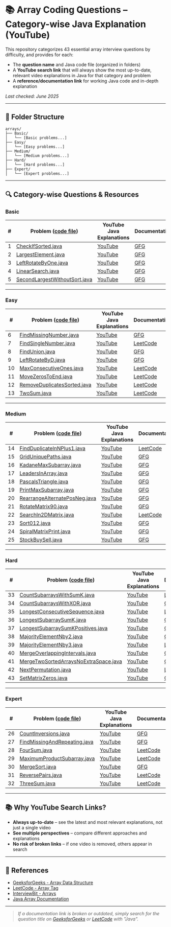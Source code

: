 # 📚 Array Coding Questions – Category-wise Java Explanation (YouTube)

This repository categorizes 43 essential array interview questions by difficulty, and provides for each:

- The **question name** and Java code file (organized in folders)
- A **YouTube search link** that will always show the most up-to-date, relevant video explanations in Java for that category and problem
- A **reference/documentation link** for working Java code and in-depth explanation

_Last checked: June 2025_

---

## 📁 Folder Structure

```
arrays/
├── Basic/
│   └── [Basic problems...]
├── Easy/
│   └── [Easy problems...]
├── Medium/
│   └── [Medium problems...]
├── Hard/
│   └── [Hard problems...]
├── Expert/
│   └── [Expert problems...]
```

---

## 🔍 Category-wise Questions & Resources

### Basic

| #   | Problem ([code file](#))                                      | YouTube Java Explanations                                             | Documentation/Reference                                              |
|-----|---------------------------------------------------------------|-----------------------------------------------------------------------|---------------------------------------------------------------------|
| 1   | [CheckIfSorted.java](./Basic/CheckIfSorted.java)              | [YouTube](https://www.youtube.com/results?search_query=check+if+array+is+sorted+java) | [GFG](https://www.geeksforgeeks.org/program-to-check-if-an-array-is-sorted-or-not/)        |
| 2   | [LargestElement.java](./Basic/LargestElement.java)            | [YouTube](https://www.youtube.com/results?search_query=largest+element+in+array+java)   | [GFG](https://www.geeksforgeeks.org/find-largest-element-array/)     |
| 3   | [LeftRotateByOne.java](./Basic/LeftRotateByOne.java)          | [YouTube](https://www.youtube.com/results?search_query=left+rotate+array+by+one+java)   | [GFG](https://www.geeksforgeeks.org/array-rotation/)                 |
| 4   | [LinearSearch.java](./Basic/LinearSearch.java)                | [YouTube](https://www.youtube.com/results?search_query=linear+search+java)              | [GFG](https://www.geeksforgeeks.org/linear-search/)                  |
| 5   | [SecondLargestWithoutSort.java](./Basic/SecondLargestWithoutSort.java) | [YouTube](https://www.youtube.com/results?search_query=second+largest+element+in+array+java+without+sorting) | [GFG](https://www.geeksforgeeks.org/find-second-largest-element-array/) |

---

### Easy

| #   | Problem ([code file](#))                                      | YouTube Java Explanations                                             | Documentation/Reference                                              |
|-----|---------------------------------------------------------------|-----------------------------------------------------------------------|---------------------------------------------------------------------|
| 6   | [FindMissingNumber.java](./Easy/FindMissingNumber.java)       | [YouTube](https://www.youtube.com/results?search_query=find+missing+number+in+array+java)       | [GFG](https://www.geeksforgeeks.org/find-the-missing-number/)        |
| 7   | [FindSingleNumber.java](./Easy/FindSingleNumber.java)         | [YouTube](https://www.youtube.com/results?search_query=single+number+in+array+java+xor)          | [LeetCode](https://leetcode.com/problems/single-number/solutions/1549931/java-python-o-n-solution-with-explanation/) |
| 8   | [FindUnion.java](./Easy/FindUnion.java)                       | [YouTube](https://www.youtube.com/results?search_query=union+of+two+arrays+java)                 | [GFG](https://www.geeksforgeeks.org/union-and-intersection-of-two-sorted-arrays-2/) |
| 9   | [LeftRotateByD.java](./Easy/LeftRotateByD.java)               | [YouTube](https://www.youtube.com/results?search_query=left+rotate+array+by+d+java)              | [GFG](https://www.geeksforgeeks.org/array-rotation/)                |
| 10  | [MaxConsecutiveOnes.java](./Easy/MaxConsecutiveOnes.java)     | [YouTube](https://www.youtube.com/results?search_query=max+consecutive+ones+in+array+java)       | [LeetCode](https://leetcode.com/problems/max-consecutive-ones/solutions/2444952/100-fastest-java-o-n-easy/) |
| 11  | [MoveZerosToEnd.java](./Easy/MoveZerosToEnd.java)             | [YouTube](https://www.youtube.com/results?search_query=move+zeros+to+end+java)                   | [LeetCode](https://leetcode.com/problems/move-zeroes/solutions/88008/simple-java-solution-in-place-o-1/)   |
| 12  | [RemoveDuplicatesSorted.java](./Easy/RemoveDuplicatesSorted.java) | [YouTube](https://www.youtube.com/results?search_query=remove+duplicates+from+sorted+array+java) | [LeetCode](https://leetcode.com/problems/remove-duplicates-from-sorted-array/solutions/17399/java-solution-simple-and-clean/) |
| 13  | [TwoSum.java](./Easy/TwoSum.java)                             | [YouTube](https://www.youtube.com/results?search_query=two+sum+array+java)                       | [LeetCode](https://leetcode.com/problems/two-sum/solutions/2705165/java-hashmap-o-n-explained/)            |

---

### Medium

| #   | Problem ([code file](#))                                      | YouTube Java Explanations                                             | Documentation/Reference                                              |
|-----|---------------------------------------------------------------|-----------------------------------------------------------------------|---------------------------------------------------------------------|
| 14  | [FindDuplicateInNPlus1.java](./Medium/FindDuplicateInNPlus1.java) | [YouTube](https://www.youtube.com/results?search_query=find+duplicate+number+from+1+to+n+java)     | [LeetCode](https://leetcode.com/problems/find-the-duplicate-number/solutions/1892928/floyds-cycle-explained/) |
| 15  | [GridUniquePaths.java](./Medium/GridUniquePaths.java)          | [YouTube](https://www.youtube.com/results?search_query=unique+paths+in+grid+java)                   | [GFG](https://www.geeksforgeeks.org/count-possible-paths-top-left-bottom-right-nxm-matrix/)      |
| 16  | [KadaneMaxSubarray.java](./Medium/KadaneMaxSubarray.java)      | [YouTube](https://www.youtube.com/results?search_query=kadane+algorithm+java)                       | [GFG](https://www.geeksforgeeks.org/largest-sum-contiguous-subarray/)   |
| 17  | [LeadersInArray.java](./Medium/LeadersInArray.java)            | [YouTube](https://www.youtube.com/results?search_query=leaders+in+array+java)                       | [GFG](https://www.geeksforgeeks.org/leaders-in-an-array/)              |
| 18  | [PascalsTriangle.java](./Medium/PascalsTriangle.java)          | [YouTube](https://www.youtube.com/results?search_query=pascal%27s+triangle+java)                    | [GFG](https://www.geeksforgeeks.org/program-to-print-pascal-triangle/)  |
| 19  | [PrintMaxSubarray.java](./Medium/PrintMaxSubarray.java)        | [YouTube](https://www.youtube.com/results?search_query=print+maximum+sum+subarray+java)             | [GFG](https://www.geeksforgeeks.org/largest-sum-contiguous-subarray/)   |
| 20  | [RearrangeAlternatePosNeg.java](./Medium/RearrangeAlternatePosNeg.java) | [YouTube](https://www.youtube.com/results?search_query=rearrange+array+alternating+positive+negative+java) | [GFG](https://www.geeksforgeeks.org/rearrange-array-alternating-positive-negative-items-o1-extra-space/) |
| 21  | [RotateMatrix90.java](./Medium/RotateMatrix90.java)            | [YouTube](https://www.youtube.com/results?search_query=rotate+matrix+by+90+degrees+java)            | [GFG](https://www.geeksforgeeks.org/rotate-matrix-90-degree-without-using-extra-space-set-2/)    |
| 22  | [SearchIn2DMatrix.java](./Medium/SearchIn2DMatrix.java)        | [YouTube](https://www.youtube.com/results?search_query=search+in+2d+matrix+java)                    | [LeetCode](https://leetcode.com/problems/search-a-2d-matrix/solutions/26211/java-python-binary-search-clean-code/)   |
| 23  | [Sort012.java](./Medium/Sort012.java)                          | [YouTube](https://www.youtube.com/results?search_query=sort+0s+1s+2s+java)                          | [GFG](https://www.geeksforgeeks.org/sort-an-array-of-0s-1s-and-2s/)     |
| 24  | [SpiralMatrixPrint.java](./Medium/SpiralMatrixPrint.java)      | [YouTube](https://www.youtube.com/results?search_query=spiral+matrix+print+java)                    | [GFG](https://www.geeksforgeeks.org/print-a-given-matrix-in-spiral-form/) |
| 25  | [StockBuySell.java](./Medium/StockBuySell.java)                | [YouTube](https://www.youtube.com/results?search_query=stock+buy+and+sell+java)                     | [GFG](https://www.geeksforgeeks.org/stock-buy-sell/)                   |

---

### Hard

| #   | Problem ([code file](#))                                      | YouTube Java Explanations                                             | Documentation/Reference                                              |
|-----|---------------------------------------------------------------|-----------------------------------------------------------------------|---------------------------------------------------------------------|
| 33  | [CountSubarraysWithSumK.java](./Hard/CountSubarraysWithSumK.java)   | [YouTube](https://www.youtube.com/results?search_query=count+subarrays+with+sum+k+java)          | [LeetCode](https://leetcode.com/problems/subarray-sum-equals-k/solutions/175990/java-o-n-space-o-n-time/) |
| 34  | [CountSubarraysWithXOR.java](./Hard/CountSubarraysWithXOR.java)     | [YouTube](https://www.youtube.com/results?search_query=subarrays+with+given+xor+java)            | [GFG](https://www.geeksforgeeks.org/count-number-subarrays-given-xor/)    |
| 35  | [LongestConsecutiveSequence.java](./Hard/LongestConsecutiveSequence.java) | [YouTube](https://www.youtube.com/results?search_query=longest+consecutive+sequence+java)        | [LeetCode](https://leetcode.com/problems/longest-consecutive-sequence/solutions/41034/new-o-n-java-solution/) |
| 36  | [LongestSubarraySumK.java](./Hard/LongestSubarraySumK.java)         | [YouTube](https://www.youtube.com/results?search_query=longest+subarray+with+sum+k+java)         | [GFG](https://www.geeksforgeeks.org/longest-sub-array-sum-k/)           |
| 37  | [LongestSubarraySumKPositives.java](./Hard/LongestSubarraySumKPositives.java) | [YouTube](https://www.youtube.com/results?search_query=largest+subarray+with+given+sum+java)     | [GFG](https://www.geeksforgeeks.org/find-the-largest-subarray-with-sum-k/) |
| 38  | [MajorityElementNby2.java](./Hard/MajorityElementNby2.java)         | [YouTube](https://www.youtube.com/results?search_query=majority+element+in+array+java)           | [GFG](https://www.geeksforgeeks.org/majority-element/)                  |
| 39  | [MajorityElementNby3.java](./Hard/MajorityElementNby3.java)         | [YouTube](https://www.youtube.com/results?search_query=majority+element+more+than+n+by+3+java)   | [LeetCode](https://leetcode.com/problems/majority-element-ii/solutions/63520/java-solution-using-moore-voting-algorithm/) |
| 40  | [MergeOverlappingIntervals.java](./Hard/MergeOverlappingIntervals.java) | [YouTube](https://www.youtube.com/results?search_query=merge+overlapping+intervals+java)         | [GFG](https://www.geeksforgeeks.org/merge-overlapping-intervals/)        |
| 41  | [MergeTwoSortedArraysNoExtraSpace.java](./Hard/MergeTwoSortedArraysNoExtraSpace.java) | [YouTube](https://www.youtube.com/results?search_query=merge+two+sorted+arrays+without+extra+space+java) | [GFG](https://www.geeksforgeeks.org/merge-two-sorted-arrays-o1-extra-space/) |
| 42  | [NextPermutation.java](./Hard/NextPermutation.java)               | [YouTube](https://www.youtube.com/results?search_query=next+permutation+java)                    | [LeetCode](https://leetcode.com/problems/next-permutation/solutions/13858/simple-java-code-with-explanation/) |
| 43  | [SetMatrixZeros.java](./Hard/SetMatrixZeros.java)                 | [YouTube](https://www.youtube.com/results?search_query=set+matrix+zeroes+java)                   | [GFG](https://www.geeksforgeeks.org/a-boolean-matrix-question/)          |

---

### Expert

| #   | Problem ([code file](#))                                      | YouTube Java Explanations                                             | Documentation/Reference                                              |
|-----|---------------------------------------------------------------|-----------------------------------------------------------------------|---------------------------------------------------------------------|
| 26  | [CountInversions.java](./Expert/CountInversions.java)         | [YouTube](https://www.youtube.com/results?search_query=count+inversions+in+array+java)                | [GFG](https://www.geeksforgeeks.org/counting-inversions/)         |
| 27  | [FindMissingAndRepeating.java](./Expert/FindMissingAndRepeating.java) | [YouTube](https://www.youtube.com/results?search_query=find+missing+and+repeating+number+java)        | [GFG](https://www.geeksforgeeks.org/find-a-repeating-and-a-missing-number/) |
| 28  | [FourSum.java](./Expert/FourSum.java)                         | [YouTube](https://www.youtube.com/results?search_query=4sum+problem+java)                              | [LeetCode](https://leetcode.com/problems/4sum/solutions/16405/easiest-2-sum-approach/) |
| 29  | [MaximumProductSubarray.java](./Expert/MaximumProductSubarray.java) | [YouTube](https://www.youtube.com/results?search_query=maximum+product+subarray+java)                 | [LeetCode](https://leetcode.com/problems/maximum-product-subarray/solutions/1834836/java-c-python-detailed-explanation/) |
| 30  | [MergeSort.java](./Expert/MergeSort.java)                     | [YouTube](https://www.youtube.com/results?search_query=merge+sort+java)                                | [GFG](https://www.geeksforgeeks.org/merge-sort/)                    |
| 31  | [ReversePairs.java](./Expert/ReversePairs.java)               | [YouTube](https://www.youtube.com/results?search_query=reverse+pairs+in+array+java)                   | [LeetCode](https://leetcode.com/problems/reverse-pairs/solutions/3080667/java-merge-sort-explained/) |
| 32  | [ThreeSum.java](./Expert/ThreeSum.java)                       | [YouTube](https://www.youtube.com/results?search_query=3sum+problem+java)                              | [LeetCode](https://leetcode.com/problems/3sum/solutions/7392/simple-java-solution-with-explanation/) |

---

## 📚 Why YouTube Search Links?

- **Always up-to-date** – see the latest and most relevant explanations, not just a single video
- **See multiple perspectives** – compare different approaches and explanations
- **No risk of broken links** – if one video is removed, others appear in search

---

## 📖 References

- [GeeksforGeeks - Array Data Structure](https://www.geeksforgeeks.org/array-data-structure/)
- [LeetCode - Array Tag](https://leetcode.com/tag/array/)
- [InterviewBit - Arrays](https://www.interviewbit.com/courses/programming/topics/arrays/)
- [Java Array Documentation](https://docs.oracle.com/javase/tutorial/java/nutsandbolts/arrays.html)

---

> _If a documentation link is broken or outdated, simply search for the question title on [GeeksforGeeks](https://www.geeksforgeeks.org/) or [LeetCode](https://leetcode.com/) with "Java"._
